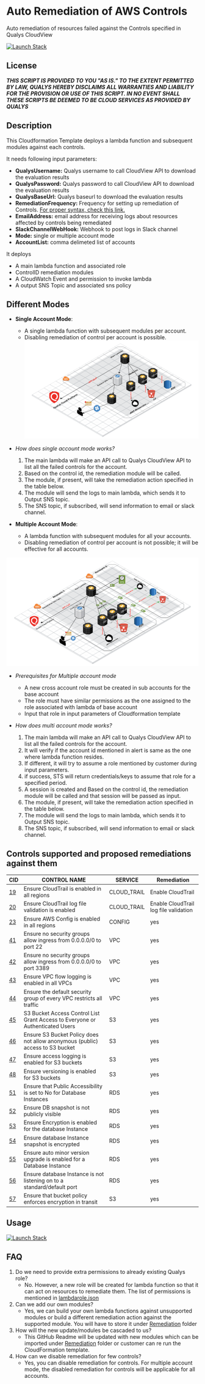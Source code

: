 # Auto Remediation of AWS Controls
Auto remediation of resources failed against the Controls specified in Qualys CloudView

[![Launch Stack](https://cdn.rawgit.com/buildkite/cloudformation-launch-stack-button-svg/master/launch-stack.svg)](https://console.aws.amazon.com/cloudformation/home#/stacks/new?stackName=QualysRemediation&templateURL=https://s3.amazonaws.com/my-great-stack.json)

## License
_**THIS SCRIPT IS PROVIDED TO YOU "AS IS."  TO THE EXTENT PERMITTED BY LAW, QUALYS HEREBY DISCLAIMS ALL WARRANTIES AND LIABILITY FOR THE PROVISION OR USE OF THIS SCRIPT.  IN NO EVENT SHALL THESE SCRIPTS BE DEEMED TO BE CLOUD SERVICES AS PROVIDED BY QUALYS**_

## Description
This Cloudformation Template deploys a lambda function and subsequent modules against each controls.

It needs following input parameters:

* **QualysUsername:** Qualys username to call CloudView API to download the evaluation results
* **QualysPassword:** Qualys password to call CloudView API to download the evaluation results
* **QualysBaseUrl:** Qualys baseurl to download the evaluation results
* **RemediationFrequency:** Frequency for setting up remediation of Controls. [For proper syntax, check this link.](https://docs.aws.amazon.com/lambda/latest/dg/tutorial-scheduled-events-schedule-expressions.html)
* **EmailAddress:** email address for receiving logs about resources affected by controls being remediated
* **SlackChannelWebHook:** Webhook to post logs in Slack channel
* **Mode:** single or multiple account mode
* **AccountList:** comma delimeted list of accounts

It deploys

* A main lambda function and associated role 
* ControlID remediation modules
* A CloudWatch Event and permission to invoke lambda
* A output SNS Topic and associated sns policy

## Different Modes

* **Single Account Mode**: 
   * A single lambda function with subsequent modules per account. 
   * Disabling remediation of control per account is possible.
![](/Images/RemediationSingleAccountModeV2.png?raw=true)

* _How does single account mode works?_
    1. The main lambda  will make an API call to Qualys CloudView API to list all the failed controls for the account.
    2. Based on the control id, the remediation module will be called.
    3. The module, if present, will take the remediation action specified in the table below.
    4. The module will send the logs to main lambda, which sends it to Output SNS topic.
    5. The SNS topic, if subscribed, will send information to email or slack channel.

* **Multiple Account Mode**: 
  * A lambda function with subsequent modules for all your accounts. 
  * Disabling remediation of control per account is not possible; it will be effective for all accounts.
 
![Images](/Images/RemediationMultiAccountModeV2.png?raw=true)

* _Prerequisites for Multiple account mode_
   * A new cross account role must be created in sub accounts for the base account
   * The role must have similar permissions as the one assigned to the role associated with lambda of base account
   * Input that role in input parameters of Cloudformation template
  
* _How does multi account mode works?_

    1. The main lambda  will make an API call to Qualys CloudView API to list all the failed controls for the account.
    2. It will verify if the account id mentioned in alert is same as the one where lambda function resides.
    3. If different, it will try to assume a role mentioned by customer during input parameters.
    4. if success, STS will return credentials/keys to assume that role for a specified period.
    5. A session is created and Based on the control id, the remediation module will be called and that session will be passed as input.
    5. The module, if present, will take the remediation action specified in the table below.
    6. The module will send the logs to main lambda, which sends it to Output SNS topic.
    7. The SNS topic, if subscribed, will send information to email or slack channel.

## Controls supported and proposed remediations against them
CID	|	CONTROL NAME	|	SERVICE	|	Remediation|
----| --------------|---------|------------|
[19](/Remediation/19.py)	|	 Ensure CloudTrail is enabled in all regions 	|	CLOUD_TRAIL	|	Enable CloudTrail |
[20](/Remediation/20.py)	|	Ensure CloudTrail log file validation is enabled	|	CLOUD_TRAIL	|	Enable CloudTrail log file validation |
[23](/Remediation/23.py)	|	Ensure AWS Config is enabled in all regions	|	CONFIG	|	yes |
[41](/Remediation/41.py)	|	Ensure no security groups allow ingress from 0.0.0.0/0 to port 22	|	VPC	|	yes |
[42](/Remediation/42.py)	|	Ensure no security groups allow ingress from 0.0.0.0/0 to port 3389	|	VPC	|	yes |
[43](/Remediation/43.py)	|	Ensure VPC flow logging is enabled in all VPCs	|	VPC	|	yes |
[44](/Remediation/44.py)	|	Ensure the default security group of every VPC restricts all traffic	|	VPC	|	yes |
[45](/Remediation/45.py)	|	S3 Bucket Access Control List Grant Access to Everyone or Authenticated Users	|	S3	|	yes |
[46](/Remediation/46.py)	|	Ensure S3 Bucket Policy does not allow anonymous (public) access to S3 bucket	|	S3	|	yes |
[47](/Remediation/47.py)	|	Ensure access logging is enabled for S3 buckets	|	S3	|	yes |
[48](/Remediation/48.py)	|	Ensure versioning is enabled for S3 buckets	|	S3	|	yes |
[51](/Remediation/51.py)	|	Ensure that Public Accessibility is set to No for Database Instances	|	RDS	|	yes |
[52](/Remediation/52.py)	|	Ensure DB snapshot is not publicly visible	|	RDS	|	yes |
[53](/Remediation/53.py)	|	Ensure Encryption is enabled for the database Instance	|	RDS	|	yes |
[54](/Remediation/54.py)	|	Ensure database Instance snapshot is encrypted	|	RDS	|	yes |
[55](/Remediation/55.py)	|	Ensure auto minor version upgrade is enabled for a Database Instance	|	RDS	|	yes |
[56](/Remediation/56.py)	|	Ensure database Instance is not listening on to a standard/default port	|	RDS	|	yes |
[57](/Remediation/57.py)	|	Ensure that bucket policy enforces encryption in transit	|	S3	|	yes |

## Usage
[![Launch Stack](https://cdn.rawgit.com/buildkite/cloudformation-launch-stack-button-svg/master/launch-stack.svg)](https://console.aws.amazon.com/cloudformation/home#/stacks/new?stackName=QualysRemediation&templateURL=https://s3.amazonaws.com/my-great-stack.json)

## FAQ
1. Do we need to provide extra permissions to already existing Qualys role?
    * No. However, a new role will be created for lambda function so that it can act on resources to remediate them. The list of permissions is mentioned in [lambdarole.json](/Config/lambdarole.json)
2. Can we add our own modules?
    * Yes, we can build your own lambda functions against unsupported modules or build a different remediation action against the supported module. You will have to store it under [Remediation](/Remediation) folder
3. How will the new update/modules be cascaded to us?
    * This GitHub Readme will be updated with new modules which can be imported under [Remediation](/Remediation) folder or customer can re run the CloudFormation template.
4. How can we disable remediation for few controls?
    * Yes, you can disable remediation for controls. For multiple account mode, the disabled remediation for controls will be applicable for all accounts.
